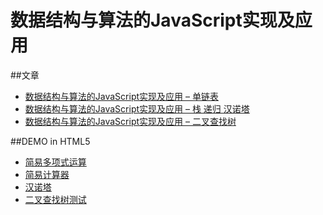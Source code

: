 数据结构与算法的JavaScript实现及应用
=====
##文章
* [数据结构与算法的JavaScript实现及应用 – 单链表](http://wuzhiwei.net/ds_app_linkedlist/)
* [数据结构与算法的JavaScript实现及应用 – 栈 递归 汉诺塔](http://wuzhiwei.net/ds_app_stack/)
* [数据结构与算法的JavaScript实现及应用 – 二叉查找树](http://wuzhiwei.net/ds_app_bst/)

##DEMO in HTML5
* [简易多项式运算](http://jsfiddle.net/timwzw/ZFprM/)
* [简易计算器](http://jsfiddle.net/timwzw/66GDv/)
* [汉诺塔](http://jsfiddle.net/timwzw/S7mYF/)
* [二叉查找树测试](http://jsfiddle.net/timwzw/B3fh5/)


